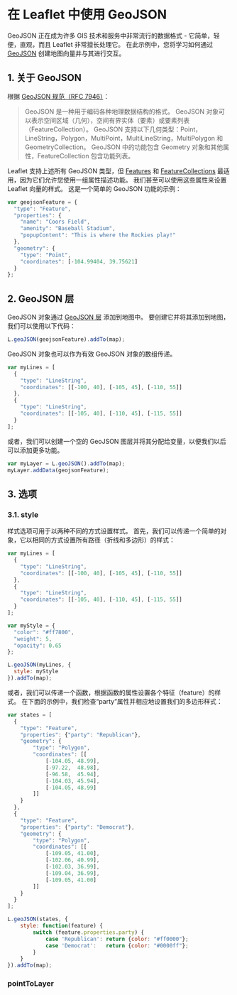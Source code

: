 # 在 Leaflet 中使用 GeoJSON

GeoJSON 正在成为许多 GIS 技术和服务中非常流行的数据格式 - 它简单，轻便，直观，而且 Leaflet 非常擅长处理它。 在此示例中，您将学习如何通过 [GeoJSON](https://tools.ietf.org/html/rfc7946) 创建地图向量并与其进行交互。

## 1. 关于 GeoJSON

根据 [GeoJSON 规范（RFC 7946）](https://tools.ietf.org/html/rfc7946)：

>GeoJSON 是一种用于编码各种地理数据结构的格式。 GeoJSON 对象可以表示空间区域（几何），空间有界实体（要素）或要素列表（FeatureCollection）。 GeoJSON 支持以下几何类型：Point，LineString，Polygon，MultiPoint，MultiLineString，MultiPolygon 和 GeometryCollection。 GeoJSON 中的功能包含 Geometry 对象和其他属性，FeatureCollection 包含功能列表。

Leaflet 支持上述所有 GeoJSON 类型，但 [Features](https://tools.ietf.org/html/rfc7946#section-3.2) 和 [FeatureCollections](https://tools.ietf.org/html/rfc7946#section-3.3) 最适用，因为它们允许您使用一组属性描述功能。 我们甚至可以使用这些属性来设置 Leaflet 向量的样式。 这是一个简单的 GeoJSON 功能的示例：

```javascript
var geojsonFeature = {
  "type": "Feature",
  "properties": {
    "name": "Coors Field",
    "amenity": "Baseball Stadium",
    "popupContent": "This is where the Rockies play!"
  },
  "geometry": {
    "type": "Point",
    "coordinates": [-104.99404, 39.75621]
  }
};
```

## 2. GeoJSON 层

GeoJSON 对象通过 [GeoJSON 层](https://leafletjs.com/reference.html#geojson) 添加到地图中。 要创建它并将其添加到地图，我们可以使用以下代码：

```javascript
L.geoJSON(geojsonFeature).addTo(map);
```

GeoJSON 对象也可以作为有效 GeoJSON 对象的数组传递。

```javascript
var myLines = [
  {
    "type": "LineString",
    "coordinates": [[-100, 40], [-105, 45], [-110, 55]]
  },
  {
    "type": "LineString",
    "coordinates": [[-105, 40], [-110, 45], [-115, 55]]
  }
];
```

或者，我们可以创建一个空的 GeoJSON 图层并将其分配给变量，以便我们以后可以添加更多功能。

```javascript
var myLayer = L.geoJSON().addTo(map);
myLayer.addData(geojsonFeature);
```

## 3. 选项

### 3.1. style

样式选项可用于以两种不同的方式设置样式。 首先，我们可以传递一个简单的对象，它以相同的方式设置所有路径（折线和多边形）的样式：

```javascript
var myLines = [
  {
    "type": "LineString",
    "coordinates": [[-100, 40], [-105, 45], [-110, 55]]
  },
  {
    "type": "LineString",
    "coordinates": [[-105, 40], [-110, 45], [-115, 55]]
  }
];

var myStyle = {
  "color": "#ff7800",
  "weight": 5,
  "opacity": 0.65
};

L.geoJSON(myLines, {
  style: myStyle
}).addTo(map);
```

或者，我们可以传递一个函数，根据函数的属性设置各个特征（feature）的样式。 在下面的示例中，我们检查“party”属性并相应地设置我们的多边形样式：

```javascript
var states = [
  {
    "type": "Feature",
    "properties": {"party": "Republican"},
    "geometry": {
        "type": "Polygon",
        "coordinates": [[
            [-104.05, 48.99],
            [-97.22,  48.98],
            [-96.58,  45.94],
            [-104.03, 45.94],
            [-104.05, 48.99]
        ]]
    }
  },
  {
    "type": "Feature",
    "properties": {"party": "Democrat"},
    "geometry": {
        "type": "Polygon",
        "coordinates": [[
            [-109.05, 41.00],
            [-102.06, 40.99],
            [-102.03, 36.99],
            [-109.04, 36.99],
            [-109.05, 41.00]
        ]]
    }
  }
];

L.geoJSON(states, {
    style: function(feature) {
        switch (feature.properties.party) {
            case 'Republican': return {color: "#ff0000"};
            case 'Democrat':   return {color: "#0000ff"};
        }
    }
}).addTo(map);
```

### pointToLayer

